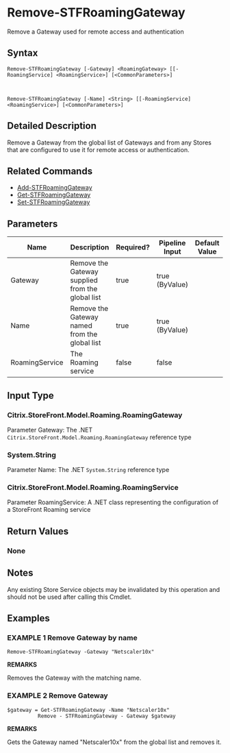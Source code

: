 ﻿# Remove-STFRoamingGateway

Remove a Gateway used for remote access and authentication

## Syntax

```
Remove-STFRoamingGateway [-Gateway] <RoamingGateway> [[-RoamingService] <RoamingService>] [<CommonParameters>]



Remove-STFRoamingGateway [-Name] <String> [[-RoamingService] <RoamingService>] [<CommonParameters>]
```

## Detailed Description

Remove a Gateway from the global list of Gateways and from any Stores that are configured to use it for remote access or authentication.

## Related Commands

* [Add-STFRoamingGateway](Add-STFRoamingGateway.md)
* [Get-STFRoamingGateway](Get-STFRoamingGateway.md)
* [Set-STFRoamingGateway](Set-STFRoamingGateway.md)

## Parameters

| Name   | Description | Required? | Pipeline Input | Default Value |
| --- | --- | --- | --- | --- |
|Gateway|Remove the Gateway supplied from the global list|true|true (ByValue)| |
|Name|Remove the Gateway named from the global list|true|true (ByValue)| |
|RoamingService|The Roaming service|false|false| |

## Input Type

### Citrix.StoreFront.Model.Roaming.RoamingGateway

Parameter Gateway: The .NET `Citrix.StoreFront.Model.Roaming.RoamingGateway` reference type

### System.String

Parameter Name: The .NET `System.String` reference type

### Citrix.StoreFront.Model.Roaming.RoamingService

Parameter RoamingService: A .NET class representing the configuration of a StoreFront Roaming service

## Return Values

### None

## Notes

Any existing Store Service objects may be invalidated by this operation and should not be used after calling this Cmdlet.

## Examples

### EXAMPLE 1 Remove Gateway by name

```
Remove-STFRoamingGateway -Gateway "Netscaler10x"
```

**REMARKS**

Removes the Gateway with the matching name.

### EXAMPLE 2 Remove Gateway

```
$gateway = Get-STFRoamingGateway -Name "Netscaler10x"
          Remove - STFRoamingGateway - Gateway $gateway
```

**REMARKS**

Gets the Gateway named "Netscaler10x" from the global list and removes it.
